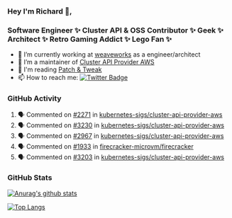 ### Hey I'm Richard 👋, 

<h3 align="left">Software Engineer ✨ Cluster API & OSS Contributor ✨ Geek ✨ Architect ✨ Retro Gaming Addict ✨ Lego Fan ✨</h3>

- 🔭 I’m currently working at [weaveworks](https://github.com/weaveworks) as a engineer/architect
- 👯 I’m a maintainer of [Cluster API Provider AWS](https://github.com/kubernetes-sigs/cluster-api-provider-aws)
- 💬 I'm reading [Patch & Tweak](https://bjooks.com/products/patch-tweak-exploring-modular-synthesis)
- 📫 How to reach me: [![Twitter Badge](https://img.shields.io/badge/-@fruit_case-00acee?style=flat&logo=Twitter&logoColor=white)](https://twitter.com/intent/follow?screen_name=fruit_case "Follow on Twitter")

### GitHub Activity 

<!--START_SECTION:activity-->
1. 🗣 Commented on [#2271](https://github.com/kubernetes-sigs/cluster-api-provider-aws/issues/2271) in [kubernetes-sigs/cluster-api-provider-aws](https://github.com/kubernetes-sigs/cluster-api-provider-aws)
2. 🗣 Commented on [#3230](https://github.com/kubernetes-sigs/cluster-api-provider-aws/issues/3230) in [kubernetes-sigs/cluster-api-provider-aws](https://github.com/kubernetes-sigs/cluster-api-provider-aws)
3. 🗣 Commented on [#2967](https://github.com/kubernetes-sigs/cluster-api-provider-aws/issues/2967) in [kubernetes-sigs/cluster-api-provider-aws](https://github.com/kubernetes-sigs/cluster-api-provider-aws)
4. 🗣 Commented on [#1933](https://github.com/firecracker-microvm/firecracker/issues/1933) in [firecracker-microvm/firecracker](https://github.com/firecracker-microvm/firecracker)
5. 🗣 Commented on [#3203](https://github.com/kubernetes-sigs/cluster-api-provider-aws/issues/3203) in [kubernetes-sigs/cluster-api-provider-aws](https://github.com/kubernetes-sigs/cluster-api-provider-aws)
<!--END_SECTION:activity-->

### GitHub Stats

[![Anurag's github stats](https://github-readme-stats.vercel.app/api?username=richardcase&count_private=true&show_icons=true)](https://github.com/anuraghazra/github-readme-stats)

[![Top Langs](https://github-readme-stats.vercel.app/api/top-langs/?username=richardcase&hide=html&layout=compact)](https://github.com/anuraghazra/github-readme-stats)
